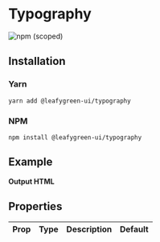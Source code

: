 
# Typography

![npm (scoped)](https://img.shields.io/npm/v/@leafygreen-ui/typography.svg)

## Installation

### Yarn

```shell
yarn add @leafygreen-ui/typography
```

### NPM

```shell
npm install @leafygreen-ui/typography
```

## Example

**Output HTML**

## Properties

| Prop | Type | Description | Default |
| ---- | ---- | ----------- | ------- |

